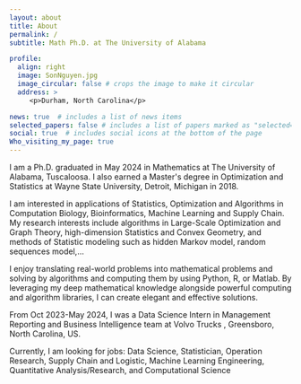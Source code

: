 ```yaml
---
layout: about
title: About
permalink: /
subtitle: Math Ph.D. at The University of Alabama

profile:
  align: right
  image: SonNguyen.jpg
  image_circular: false # crops the image to make it circular
  address: >
     <p>Durham, North Carolina</p>

news: true  # includes a list of news items
selected_papers: false # includes a list of papers marked as "selected={true}"
social: true  # includes social icons at the bottom of the page
Who_visiting_my_page: true
---
```


I am a Ph.D. graduated in May 2024 in Mathematics at The University of Alabama, Tuscaloosa. I also earned a Master's degree in Optimization and Statistics at Wayne State University, Detroit, Michigan in 2018.

I am interested in applications of Statistics, Optimization and Algorithms in Computation Biology, Bioinformatics, Machine Learning and Supply Chain. My research interests include algorithms in Large-Scale Optimization and Graph Theory, high-dimension Statistics and Convex Geometry, and methods of Statistic modeling such as hidden Markov model, random sequences model,...
 
I enjoy translating real-world problems into mathematical problems and solving by algorithms and computing them by using Python, R, or Matlab. By leveraging my deep mathematical knowledge alongside powerful computing and algorithm libraries, I can create elegant and effective solutions.

From Oct 2023-May 2024, I was a Data Science Intern in Management Reporting and Business Intelligence team at Volvo Trucks , Greensboro, North Carolina, US. 

Currently, I am looking for jobs: Data Science, Statistician, Operation Research, Supply Chain and Logistic, Machine Learning Engineering, Quantitative Analysis/Research, and Computational Science
